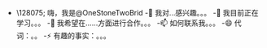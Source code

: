  - \128075; 嗨，我是@OneStoneTwoBrid
 -👀 我对…感兴趣。。。
 -🌱 我目前正在学习。。。
 -💞️ 我希望在……方面进行合作。。。
 -📫 如何联系我。。。
 -😄 代词：。。
 -⚡ 有趣的事实：。。。

<!---
OneStoneTwoBrid/OneStoneTworBrid是一个✨ 特殊的✨ 因为它的`README.md`（此文件）出现在GitHub配置文件中。
您可以单击预览链接查看更改。
 ---&#62;

